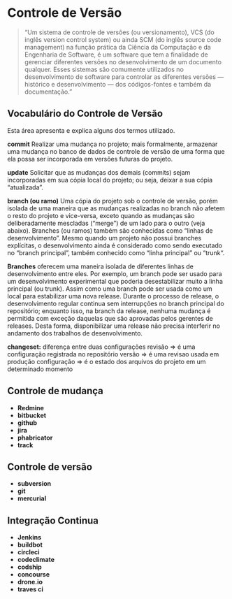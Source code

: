 # Controle de Versão
> “Um sistema de controle de versões (ou versionamento), VCS (do inglês version control system) ou ainda SCM (do inglês source code management) na função prática da Ciência da Computação e da Engenharia de Software, é um software que tem a finalidade de gerenciar diferentes versões no desenvolvimento de um documento qualquer. Esses sistemas são comumente utilizados no desenvolvimento de software para controlar as diferentes versões — histórico e desenvolvimento — dos códigos-fontes e também da documentação.”

## Vocabulário do Controle de Versão
Esta área apresenta e explica alguns dos termos utilizado.

**commit**
Realizar uma mudança no projeto; mais formalmente, armazenar uma mudança no banco de dados de controle de versão de uma forma que ela possa ser incorporada em versões futuras do projeto.

**update**
Solicitar que as mudanças dos demais (commits) sejam incorporadas em sua cópia local do projeto; ou seja, deixar a sua cópia “atualizada”.

**branch (ou ramo)**
Uma cópia do projeto sob o controle de versão, porém isolada de uma maneira que as mudanças realizadas no branch não afetem o resto do projeto e vice-versa, exceto quando as mudanças são deliberadamente mescladas (“merge”) de um lado para o outro (veja abaixo). Branches (ou ramos) também são conhecidas como “linhas de desenvolvimento”. Mesmo quando um projeto não possui branches explícitas, o desenvolvimento ainda é considerado como sendo executado no “branch principal”, também conhecido como “linha principal” ou “trunk“.

**Branches** oferecem uma maneira isolada de diferentes linhas de desenvolvimento entre eles. Por exemplo, um branch pode ser usado para um desenvolvimento experimental que poderia desestabilizar muito a linha principal (ou trunk). Assim como uma branch pode ser usada como um local para estabilizar uma nova release. Durante o processo de release, o desenvolvimento regular continua sem interrupções no branch principal do repositório; enquanto isso, na branch da release, nenhuma mudança é permitida com exceção daquelas que são aprovadas pelos gerentes de releases. Desta forma, disponibilizar uma release não precisa interferir no andamento dos trabalhos de desenvolvimento.

**changeset:** diferença entre duas configurações
revisão => é uma configuração registrada no repositório
versão => é uma revisao usada em produção
configuração => é o estado dos arquivos do projeto em um determinado momento

## Controle de mudança
* **Redmine**
* **bitbucket**
* **github**
* **jira**
* **phabricator**
* **track**

## Controle de versão
* **subversion**
* **git**
* **mercurial**

## Integração Continua
* **Jenkins**
* **buildbot**
* **circleci**
* **codeclimate** 
* **codship** 
* **concourse** 
* **drone.io** 
* **traves ci**
